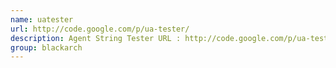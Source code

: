 ```yaml
---
name: uatester
url: http://code.google.com/p/ua-tester/
description: Agent String Tester URL : http://code.google.com/p/ua-tester/ Groups : blackarch blackarch-misc blackarch-webapp
group: blackarch
---
```

